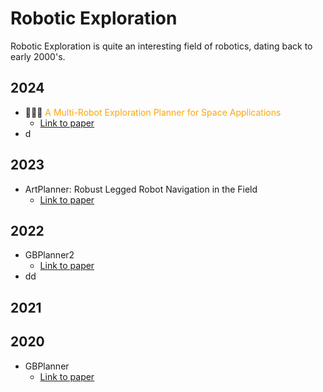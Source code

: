 # Robotic Exploration

Robotic Exploration is quite an interesting field of robotics, dating back to early 2000's.

## 2024
- 🤖🔗🤖 <span style="color:orange">A Multi-Robot Exploration Planner for Space Applications</span>
	- [Link to paper](https://ieeexplore.ieee.org/abstract/document/10847879)
- d

## 2023
- ArtPlanner: Robust Legged Robot Navigation in the Field
	- [Link to paper](https://ieeexplore.ieee.org/abstract/document/10876046)

## 2022
- GBPlanner2
	- [Link to paper](https://ieeexplore.ieee.org/abstract/document/9812401)
- dd

## 2021

## 2020
- GBPlanner
	- [Link to paper](https://www.research-collection.ethz.ch/handle/20.500.11850/450626)

